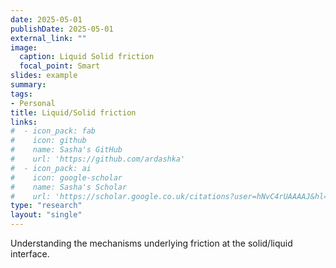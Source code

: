 ```yaml
---
date: 2025-05-01
publishDate: 2025-05-01
external_link: ""
image:
  caption: Liquid Solid friction
  focal_point: Smart
slides: example
summary:
tags:
- Personal
title: Liquid/Solid friction
links:
#  - icon_pack: fab
#    icon: github
#    name: Sasha's GitHub
#    url: 'https://github.com/ardashka'
#  - icon_pack: ai
#    icon: google-scholar
#    name: Sasha's Scholar
#    url: 'https://scholar.google.co.uk/citations?user=hNvC4rUAAAAJ&hl=en'
type: "research"
layout: "single"
---
```


Understanding the mechanisms underlying friction at the solid/liquid interface.
